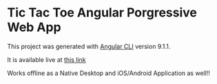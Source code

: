 # Tic Tac Toe Angular Porgressive Web App

This project was generated with [Angular CLI](https://github.com/angular/angular-cli) version 9.1.1.

It is available live at [this link](https://tic-tac-toe-36436.web.app/)

Works offline as a Native Desktop and iOS/Android Application as well!!
